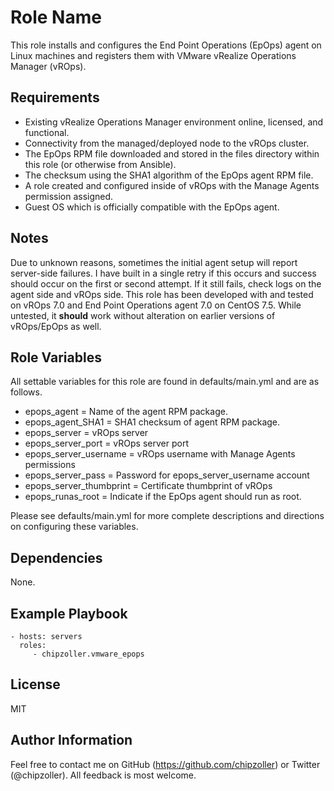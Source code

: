 Role Name
=========

This role installs and configures the End Point Operations (EpOps) agent on Linux machines and registers them with VMware vRealize Operations Manager (vROps).

Requirements
------------

- Existing vRealize Operations Manager environment online, licensed, and functional.
- Connectivity from the managed/deployed node to the vROps cluster.
- The EpOps RPM file downloaded and stored in the files directory within this role (or otherwise from Ansible).
- The checksum using the SHA1 algorithm of the EpOps agent RPM file.
- A role created and configured inside of vROps with the Manage Agents permission assigned.
- Guest OS which is officially compatible with the EpOps agent.

Notes
------------
Due to unknown reasons, sometimes the initial agent setup will report server-side failures. I have built in a single retry if this occurs and success should occur on the first or second attempt. If it still fails, check logs on the agent side and vROps side. This role has been developed with and tested on vROps 7.0 and End Point Operations agent 7.0 on CentOS 7.5. While untested, it **should** work without alteration on earlier versions of vROps/EpOps as well.

Role Variables
--------------

All settable variables for this role are found in defaults/main.yml and are as follows.

- epops_agent = Name of the agent RPM package.
- epops_agent_SHA1 = SHA1 checksum of agent RPM package.
- epops_server = vROps server
- epops_server_port = vROps server port
- epops_server_username = vROps username with Manage Agents permissions
- epops_server_pass = Password for epops_server_username account
- epops_server_thumbprint = Certificate thumbprint of vROps
- epops_runas_root = Indicate if the EpOps agent should run as root.

Please see defaults/main.yml for more complete descriptions and directions on configuring these variables.

Dependencies
------------

None.

Example Playbook
----------------



    - hosts: servers
      roles:
         - chipzoller.vmware_epops

License
-------

MIT

Author Information
------------------

Feel free to contact me on GitHub (https://github.com/chipzoller) or Twitter (@chipzoller). All feedback is most welcome.